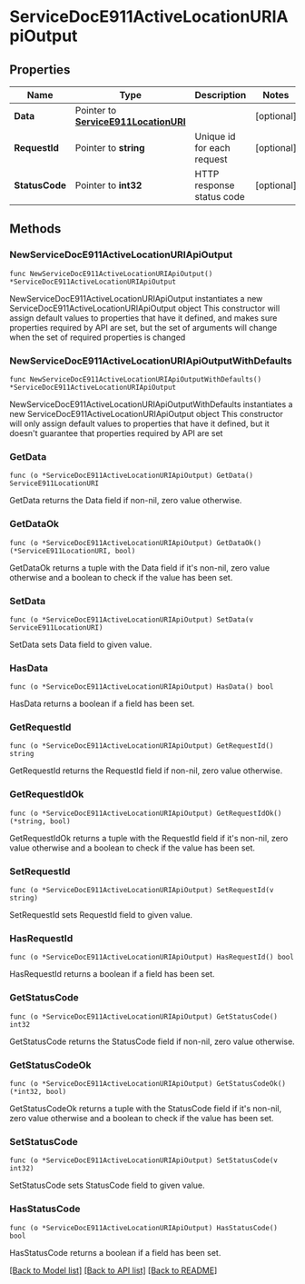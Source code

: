 # ServiceDocE911ActiveLocationURIApiOutput

## Properties

Name | Type | Description | Notes
------------ | ------------- | ------------- | -------------
**Data** | Pointer to [**ServiceE911LocationURI**](ServiceE911LocationURI.md) |  | [optional] 
**RequestId** | Pointer to **string** | Unique id for each request | [optional] 
**StatusCode** | Pointer to **int32** | HTTP response status code | [optional] 

## Methods

### NewServiceDocE911ActiveLocationURIApiOutput

`func NewServiceDocE911ActiveLocationURIApiOutput() *ServiceDocE911ActiveLocationURIApiOutput`

NewServiceDocE911ActiveLocationURIApiOutput instantiates a new ServiceDocE911ActiveLocationURIApiOutput object
This constructor will assign default values to properties that have it defined,
and makes sure properties required by API are set, but the set of arguments
will change when the set of required properties is changed

### NewServiceDocE911ActiveLocationURIApiOutputWithDefaults

`func NewServiceDocE911ActiveLocationURIApiOutputWithDefaults() *ServiceDocE911ActiveLocationURIApiOutput`

NewServiceDocE911ActiveLocationURIApiOutputWithDefaults instantiates a new ServiceDocE911ActiveLocationURIApiOutput object
This constructor will only assign default values to properties that have it defined,
but it doesn't guarantee that properties required by API are set

### GetData

`func (o *ServiceDocE911ActiveLocationURIApiOutput) GetData() ServiceE911LocationURI`

GetData returns the Data field if non-nil, zero value otherwise.

### GetDataOk

`func (o *ServiceDocE911ActiveLocationURIApiOutput) GetDataOk() (*ServiceE911LocationURI, bool)`

GetDataOk returns a tuple with the Data field if it's non-nil, zero value otherwise
and a boolean to check if the value has been set.

### SetData

`func (o *ServiceDocE911ActiveLocationURIApiOutput) SetData(v ServiceE911LocationURI)`

SetData sets Data field to given value.

### HasData

`func (o *ServiceDocE911ActiveLocationURIApiOutput) HasData() bool`

HasData returns a boolean if a field has been set.

### GetRequestId

`func (o *ServiceDocE911ActiveLocationURIApiOutput) GetRequestId() string`

GetRequestId returns the RequestId field if non-nil, zero value otherwise.

### GetRequestIdOk

`func (o *ServiceDocE911ActiveLocationURIApiOutput) GetRequestIdOk() (*string, bool)`

GetRequestIdOk returns a tuple with the RequestId field if it's non-nil, zero value otherwise
and a boolean to check if the value has been set.

### SetRequestId

`func (o *ServiceDocE911ActiveLocationURIApiOutput) SetRequestId(v string)`

SetRequestId sets RequestId field to given value.

### HasRequestId

`func (o *ServiceDocE911ActiveLocationURIApiOutput) HasRequestId() bool`

HasRequestId returns a boolean if a field has been set.

### GetStatusCode

`func (o *ServiceDocE911ActiveLocationURIApiOutput) GetStatusCode() int32`

GetStatusCode returns the StatusCode field if non-nil, zero value otherwise.

### GetStatusCodeOk

`func (o *ServiceDocE911ActiveLocationURIApiOutput) GetStatusCodeOk() (*int32, bool)`

GetStatusCodeOk returns a tuple with the StatusCode field if it's non-nil, zero value otherwise
and a boolean to check if the value has been set.

### SetStatusCode

`func (o *ServiceDocE911ActiveLocationURIApiOutput) SetStatusCode(v int32)`

SetStatusCode sets StatusCode field to given value.

### HasStatusCode

`func (o *ServiceDocE911ActiveLocationURIApiOutput) HasStatusCode() bool`

HasStatusCode returns a boolean if a field has been set.


[[Back to Model list]](../README.md#documentation-for-models) [[Back to API list]](../README.md#documentation-for-api-endpoints) [[Back to README]](../README.md)


